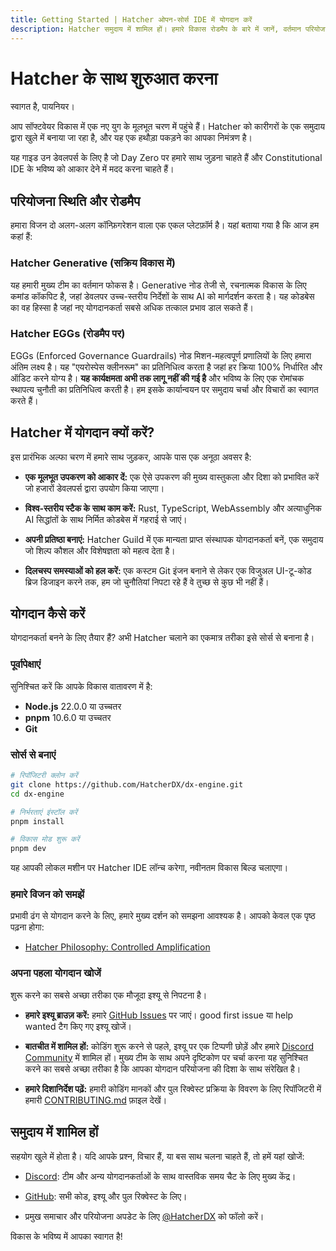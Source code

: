 ```yaml
---
title: Getting Started | Hatcher ओपन-सोर्स IDE में योगदान करें
description: Hatcher समुदाय में शामिल हों। हमारे विकास रोडमैप के बारे में जानें, वर्तमान परियोजना स्थिति देखें, और पता करें कि आप AI युग के लिए ओपन-सोर्स IDE में कैसे योगदान कर सकते हैं।
---
```


# Hatcher के साथ शुरुआत करना

स्वागत है, पायनियर।

आप सॉफ्टवेयर विकास में एक नए युग के मूलभूत चरण में पहुंचे हैं। Hatcher को कारीगरों के एक समुदाय द्वारा खुले में बनाया जा रहा है, और यह एक हथौड़ा पकड़ने का आपका निमंत्रण है।

यह गाइड उन डेवलपर्स के लिए है जो Day Zero पर हमारे साथ जुड़ना चाहते हैं और Constitutional IDE के भविष्य को आकार देने में मदद करना चाहते हैं।

## परियोजना स्थिति और रोडमैप

हमारा विजन दो अलग-अलग कॉन्फ़िगरेशन वाला एक एकल प्लेटफ़ॉर्म है। यहां बताया गया है कि आज हम कहां हैं:

### <DocIcon type="constitutional" inline /> Hatcher Generative (सक्रिय विकास में)

यह हमारी मुख्य टीम का वर्तमान फोकस है। Generative नोड तेजी से, रचनात्मक विकास के लिए कमांड कॉकपिट है, जहां डेवलपर उच्च-स्तरीय निर्देशों के साथ AI को मार्गदर्शन करता है। यह कोडबेस का वह हिस्सा है जहां नए योगदानकर्ता सबसे अधिक तत्काल प्रभाव डाल सकते हैं।

### <DocIcon type="building" inline /> Hatcher EGGs (रोडमैप पर)

EGGs (Enforced Governance Guardrails) नोड मिशन-महत्वपूर्ण प्रणालियों के लिए हमारा अंतिम लक्ष्य है। यह "एयरोस्पेस क्लीनरूम" का प्रतिनिधित्व करता है जहां हर क्रिया 100% निर्धारित और ऑडिट करने योग्य है। **यह कार्यक्षमता अभी तक लागू नहीं की गई है** और भविष्य के लिए एक रोमांचक स्थापत्य चुनौती का प्रतिनिधित्व करती है। हम इसके कार्यान्वयन पर समुदाय चर्चा और विचारों का स्वागत करते हैं।

## Hatcher में योगदान क्यों करें?

इस प्रारंभिक अल्फा चरण में हमारे साथ जुड़कर, आपके पास एक अनूठा अवसर है:

- **एक मूलभूत उपकरण को आकार दें:** एक ऐसे उपकरण की मुख्य वास्तुकला और दिशा को प्रभावित करें जो हजारों डेवलपर्स द्वारा उपयोग किया जाएगा।

- **विश्व-स्तरीय स्टैक के साथ काम करें:** Rust, TypeScript, WebAssembly और अत्याधुनिक AI सिद्धांतों के साथ निर्मित कोडबेस में गहराई से जाएं।

- **अपनी प्रतिष्ठा बनाएं:** Hatcher Guild में एक मान्यता प्राप्त संस्थापक योगदानकर्ता बनें, एक समुदाय जो शिल्प कौशल और विशेषज्ञता को महत्व देता है।

- **दिलचस्प समस्याओं को हल करें:** एक कस्टम Git इंजन बनाने से लेकर एक विजुअल UI-टू-कोड ब्रिज डिजाइन करने तक, हम जो चुनौतियां निपटा रहे हैं वे तुच्छ से कुछ भी नहीं हैं।

## योगदान कैसे करें

योगदानकर्ता बनने के लिए तैयार हैं? अभी Hatcher चलाने का एकमात्र तरीका इसे सोर्स से बनाना है।

### पूर्वापेक्षाएं

सुनिश्चित करें कि आपके विकास वातावरण में है:

- **Node.js** 22.0.0 या उच्चतर
- **pnpm** 10.6.0 या उच्चतर
- **Git**

### सोर्स से बनाएं

```bash
# रिपॉजिटरी क्लोन करें
git clone https://github.com/HatcherDX/dx-engine.git
cd dx-engine

# निर्भरताएं इंस्टॉल करें
pnpm install

# विकास मोड शुरू करें
pnpm dev
```

यह आपकी लोकल मशीन पर Hatcher IDE लॉन्च करेगा, नवीनतम विकास बिल्ड चलाएगा।

### हमारे विजन को समझें

प्रभावी ढंग से योगदान करने के लिए, हमारे मुख्य दर्शन को समझना आवश्यक है। आपको केवल एक पृष्ठ पढ़ना होगा:

- [Hatcher Philosophy: Controlled Amplification](/hi/philosophy)

### अपना पहला योगदान खोजें

शुरू करने का सबसे अच्छा तरीका एक मौजूदा इश्यू से निपटना है।

- **हमारे इश्यू ब्राउज़ करें:** हमारे [GitHub Issues](https://github.com/HatcherDX/dx-engine/issues) पर जाएं। good first issue या help wanted टैग किए गए इश्यू खोजें।

- **बातचीत में शामिल हों:** कोडिंग शुरू करने से पहले, इश्यू पर एक टिप्पणी छोड़ें और हमारे [Discord Community](https://discord.gg/cZ7PZvnMk4) में शामिल हों। मुख्य टीम के साथ अपने दृष्टिकोण पर चर्चा करना यह सुनिश्चित करने का सबसे अच्छा तरीका है कि आपका योगदान परियोजना की दिशा के साथ संरेखित है।

- **हमारे दिशानिर्देश पढ़ें:** हमारी कोडिंग मानकों और पुल रिक्वेस्ट प्रक्रिया के विवरण के लिए रिपॉजिटरी में हमारी [CONTRIBUTING.md](https://github.com/HatcherDX/dx-engine/blob/main/CONTRIBUTING.md) फ़ाइल देखें।

## समुदाय में शामिल हों

सहयोग खुले में होता है। यदि आपके प्रश्न, विचार हैं, या बस साथ चलना चाहते हैं, तो हमें यहां खोजें:

- [Discord](https://discord.gg/cZ7PZvnMk4): टीम और अन्य योगदानकर्ताओं के साथ वास्तविक समय चैट के लिए मुख्य केंद्र।

- [GitHub](https://github.com/HatcherDX/dx-engine/): सभी कोड, इश्यू और पुल रिक्वेस्ट के लिए।

- प्रमुख समाचार और परियोजना अपडेट के लिए [@HatcherDX](https://twitter.com/HatcherDX) को फॉलो करें।

विकास के भविष्य में आपका स्वागत है!

<PageCTA
  title="क्रांति में शामिल होने के लिए तैयार हैं?"
  subtitle="आज AI-सहायता प्राप्त विकास के भविष्य में योगदान शुरू करें"
  buttonText="ओपन इश्यू ब्राउज़ करें"
  buttonLink="https://github.com/HatcherDX/dx-engine/issues"
  buttonStyle="secondary"
  footer="समर्थन और सहयोग के लिए हमारे Discord समुदाय में शामिल हों"
/>
